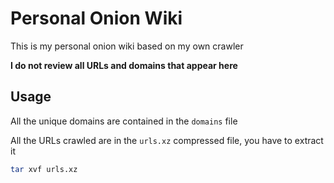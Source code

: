 # Personal Onion Wiki

This is my personal onion wiki based on my own crawler

**I do not review all URLs and domains that appear here**

## Usage

All the unique domains are contained in the `domains` file

All the URLs crawled are in the `urls.xz` compressed file, you have to extract it

```bash
tar xvf urls.xz
```
